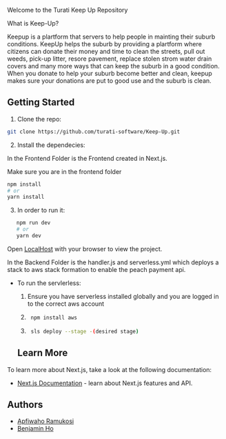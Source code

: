 Welcome to the Turati Keep Up Repository

What is Keep-Up?

Keepup is a plartform that servers to help people in mainting their suburb conditions. KeepUp helps the suburb by providing
a plartform where citizens can donate their money and time to clean the streets, pull out weeds, pick-up litter,
resore pavement, replace stolen strom water drain covers and many more ways that can keep the suburb in a good condition.
When you donate to help your suburb become better and clean, keepup makes sure your donations are put to good use
and the suburb is clean.

## Getting Started

1. Clone the repo:

```bash
git clone https://github.com/turati-software/Keep-Up.git
```

2. Install the dependecies:

In the Frontend Folder is the Frontend created in Next.js.

Make sure you are in the frontend folder

```bash
npm install
# or
yarn install
```

3. In order to run it:

```bash
   npm run dev
   # or
   yarn dev
```

Open [LocalHost](http://localhost:3000) with your browser to view the project.

In the Backend Folder is the handler.js and serverless.yml which deploys a stack to aws stack formation to enable the peach payment api.

- To run the servlerless:

  1. Ensure you have serverless installed globally and you are logged in to the correct aws account
  2. ```bash
      npm install aws
     ```
  3. ```bash
      sls deploy --stage -(desired stage)
     ```
  ## Learn More

To learn more about Next.js, take a look at the following documentation:

- [Next.js Documentation](https://nextjs.org/docs) - learn about Next.js features and API.

## Authors

- [Apfiwaho Ramukosi](https://www.linkedin.com/in/apfiwaho-ramukosi-45738470)
- [Benjamin Ho](https://www.linkedin.com/in/benjamin-ho-42163aa9/)
